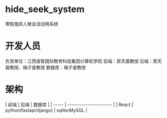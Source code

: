 # hide_seek_system
寒假鬼抓人聚会活动用系统

# 开发人员
负责单位：江西睿智国际教育科技集团计算机学院
前端：房天晨教授
后端：房天晨教授、梅子睿教授
数据库：梅子睿教授

# 架构

| 前端  | 后端                   | 数据库       |
| ----- | ---------------------- |
| React | python(fastapi/django) | sqlite/MySQL |
